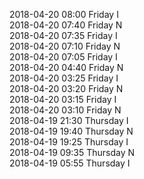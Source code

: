 2018-04-20 08:00 Friday  I  
2018-04-20 07:40 Friday  N  
2018-04-20 07:35 Friday  I  
2018-04-20 07:10 Friday  N  
2018-04-20 07:05 Friday  I  
2018-04-20 04:40 Friday  N  
2018-04-20 03:25 Friday  I  
2018-04-20 03:20 Friday  N  
2018-04-20 03:15 Friday  I  
2018-04-20 03:10 Friday  N  
2018-04-19 21:30 Thursday  I  
2018-04-19 19:40 Thursday  N  
2018-04-19 19:25 Thursday  I  
2018-04-19 09:35 Thursday  N  
2018-04-19 05:55 Thursday  I  
